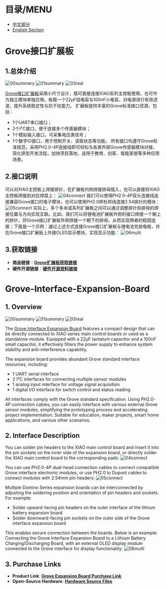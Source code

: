 # 目录/MENU

- [中文部分](#Grove接口扩展板)
- [English Section](#Grove-Interface-Expansion-Board)

# Grove接口扩展板
## 1.总体介绍
![00summary](image/00summary.png)
![01summary](image/01summary.png)
![03real](image/03real.png)

[Grove接口扩展板](https://github.com/leezisheng/Domino-Series-Expansion-Board/tree/main/Grove-Interface-Expansion-Board)采用小尺寸设计，既可直接连接XIAO系列主控板使用，也可作为独立模块单独应用。板载一个22μF钽电容与100nF小电容，对电源进行有效滤波，提升系统稳定性与抗干扰能力。
扩展板提供丰富的Grove标准接口资源，包括：
- 1个UART串口接口；
- 2个I²C接口，便于连接多个传感器模块；
- 1个模拟输入接口，可采集电压类信号；
- 1个数字IO接口，用于控制开关、读取状态等功能。
所有接口均遵守Grove标准规范，采用PH2.0-4P连接线即可轻松与各类外部Grove传感器模块对接，简化原型开发流程，加快项目落地，适用于教育、创客、智能家居等多种应用场景。

## 2.接口说明
可以对XIAO主控板上焊接排针，在扩展板内侧焊接排母插入，也可以直接将XIAO主控板焊接到对应焊盘上：
![04connect](image/04connect.png)
我们可以使用PH2.0-4P双头连接线连接兼容Grove接口的电子模块，也可以使用PH2.0转杜邦线连接2.54排针的模块：
![05connect](image/05connect.png)
实际上，多个多米诺系列扩展板之间可以通过调整排针和排母的焊接位置与方向实现互联。比如，我们可以将锂电池扩展板外侧的接口焊接一个朝上的排针，将Grove接口扩展板外侧焊接一个朝下的排母，从而实现两者的稳固连接；下面是一个示例：通过上述方式连接Grove接口扩展板与锂电池充放电板，并在Grove接口扩展板上外接OLED显示模块，实现显示功能：
![06multi](image/06multi.png)

## 3.获取链接
- **商品链接**：[**Grove扩展板获取链接**](https://item.taobao.com/item.htm?ft=t&id=932734781277)
- **硬件开源链接**：[**硬件开源资料链接**](https://github.com/leezisheng/Domino-Series-Expansion-Board/tree/main/Grove-Interface-Expansion-Board/hardware)

# Grove-Interface-Expansion-Board
## 1. Overview
![00summary](image/00summary.png)
![01summary](image/01summary.png)
![03real](image/03real.png)

The [Grove Interface Expansion Board](https://github.com/leezisheng/Domino-Series-Expansion-Board/tree/main/Grove-Interface-Expansion-Board) features a compact design that can be directly connected to XIAO series main control boards or used as a standalone module. Equipped with a 22μF tantalum capacitor and a 100nF small capacitor, it effectively filters the power supply to enhance system stability and anti-interference capability.

The expansion board provides abundant Grove standard interface resources, including:
- 1 UART serial interface
- 2 I²C interfaces for connecting multiple sensor modules
- 1 analog input interface for voltage signal acquisition
- 1 digital I/O interface for switch control and status reading

All interfaces comply with the Grove standard specification. Using PH2.0-4P connection cables, you can easily interface with various external Grove sensor modules, simplifying the prototyping process and accelerating project implementation. Suitable for education, maker projects, smart home applications, and various other scenarios.

## 2. Interface Description
You can solder pin headers to the XIAO main control board and insert it into the pin sockets on the inner side of the expansion board, or directly solder the XIAO main control board to the corresponding pads:
![04connect](image/04connect.png)

You can use PH2.0-4P dual-head connection cables to connect compatible Grove interface electronic modules, or use PH2.0 to Dupont cables to connect modules with 2.54mm pin headers:
![05connect](image/05connect.png)

Multiple Domino Series expansion boards can be interconnected by adjusting the soldering position and orientation of pin headers and sockets. For example:
- Solder upward-facing pin headers on the outer interface of the lithium battery expansion board
- Solder downward-facing pin sockets on the outer side of the Grove interface expansion board

This enables secure connection between the boards. Below is an example: Connecting the Grove Interface Expansion Board to a Lithium Battery Charging/Discharging Board, with an external OLED display module connected to the Grove interface for display functionality:
![06multi](image/06multi.png)

## 3. Purchase Links
- **Product Link**: [**Grove Expansion Board Purchase Link**](https://item.taobao.com/item.htm?ft=t&id=932734781277)
- **Open-Source Hardware**: [**Hardware Source Files**](https://github.com/leezisheng/Domino-Series-Expansion-Board/tree/main/Grove-Interface-Expansion-Board/hardware)